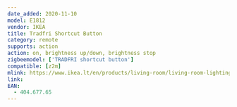 ```yaml
---
date_added: 2020-11-10
model: E1812
vendor: IKEA
title: Tradfri Shortcut Button
category: remote
supports: action
action: on, brightness up/down, brightness stop
zigbeemodel: ['TRADFRI shortcut button']
compatible: [z2m]
mlink: https://www.ikea.lt/en/products/living-room/living-room-lighting/accessories-for-electronics/tradfri-shortcut-button-white-art-40467765
link: 
EAN: 
  - 404.677.65
---
```

